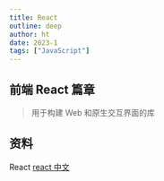 ```yaml
---
title: React
outline: deep
author: ht
date: 2023-1
tags: ["JavaScript"]
---
```


## 前端 React 篇章

> 用于构建 Web 和原生交互界面的库

## 资料

React [react 中文](https://react.docschina.org/)
